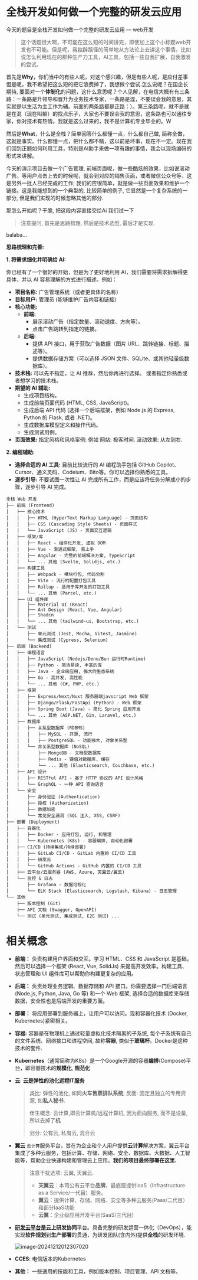 # 全栈开发如何做一个完整的研发云应用

今天的题目是全栈开发如何做一个完整的研发云应用 — web开发

> 这个话题很大啊，不可能在这么短的时间讲完，即使加上这个小标题web开发也不可能。但是呢，我独辟蹊径的简单地从方法论上去讲这个事情。比如说怎么利用现在的那种生产力工具，AI工具，包括一些自我扩展，自我激发的尝试。

首先是**Why**，你们当中的有些人呢，对这个感兴趣，但是有些人呢，是应付差事但是呢，我不希望把这么短的把它浪费掉了，我想做个尝试.怎么说呢？在国企长期待, 要面对一个**体制化**的问题，这什么意思呢？个人见解，在电信大概有有三条路：一条路是升领导和晋升为业务技术专家，一条路是混，不要误会我的意思，其实就是以生活为主工作为辅。前面的两条路都是正路：）。第三条路呢，就不是就是在混（现在叫躺）的找点乐子，大家也不要误会我的意思，这条路也可以通往专家，你对技术有热情。我就是这么过来的，我不是计算机专业毕业的。W


然后是**What**，什么是全栈？简单回答什么都懂一点，什么都自己做, 简称全做，这就是事实。什么都懂一点，把什么都不精，这以前是坏事，现在不一定。现在我们回到正题如何利用工具，特别是AI助手来做一项有趣的事情，我会以现场编码的形式来讲解。

今天的演示项目去做一个广告管理, 前端页面呢，做一些酷炫的效果，比如说滚动广告。等用户点击上去的时候呢，就会到对应的销售页面，或者微信公众号等，这是另外一批人已经完成的工作; 我们的应很简单，就是做一些页面效果和维护一个链接。这是我能想到的一个典型的, 比较简单的例子, 它显然是一个复杂系统的一部分, 但是我们实现的时候忽略其他的部分.

那怎么开始呢？干脆, 把这段内容直接交给Ai 我们试一下

> 注意提问, 首先是思路梳理, 然后是技术选型, 最后才是实现.



balaba...

**思路梳理和完善:**

**1. 将需求细化并明确给 AI:**

你已经有了一个很好的开始，但是为了更好地利用 AI，我们需要将需求拆解得更具体，并以 AI 容易理解的方式进行描述。例如：

- **项目名称:** 广告管理系统（或者更具体的名称）
- **目标用户:** 管理员 (能够维护广告内容和链接)
- **核心功能:**
  - **前端:**
    - 展示滚动广告（指定数量、滚动速度、方向等）。
    - 点击广告跳转到指定的链接。
  - **后端:**
    - 提供 API 接口，用于获取广告数据（图片 URL、跳转链接、标题、描述等）。
    - 提供数据存储方案（可以选择 JSON 文件、SQLite、或其他轻量级数据库）。
- **技术栈:** 可以先不指定，让 AI 推荐，然后你再进行选择。 或者指定你熟悉或者想学习的技术栈。
- **期望的 AI 辅助:**
  - 生成项目结构。
  - 生成前端页面代码 (HTML, CSS, JavaScript)。
  - 生成后端 API 代码 (选择一个后端框架，例如 Node.js 的 Express, Python 的 Flask, 或者 .NET)。
  - 生成数据库模型定义和操作代码。
  - 生成测试用例。
- **页面效果:** 指定风格和风格案例: 例如 网站: 极客时间. 滚动效果: 从左到右.

**2. 编程辅助:**

- **选择合适的 AI 工具:** 目前比较流行的 AI 编程助手包括 GitHub Copilot、Cursor、通义灵码、Codeium、Bito等。你可以选择你熟悉的工具。
- **逐步引导:** 不要试图一次性让 AI 完成所有工作，而是应该将任务分解成小的步骤，逐步引导 AI 完成。



```
全栈 Web 开发
├── 前端 (Frontend)
│   ├── 核心技术
│   │   ├── HTML (HyperText Markup Language) - 页面结构
│   │   ├── CSS (Cascading Style Sheets) - 页面样式
│   │   └── JavaScript (JS) - 页面交互逻辑
│   ├── 框架/库
│   │   ├── React - 组件化开发, 虚拟 DOM
│   │   ├── Vue - 渐进式框架, 易上手
│   │   ├── Angular - 完整的前端解决方案, TypeScript
│   │   └── ... 其他 (Svelte, Solidjs, etc.)
│   ├── 构建工具
│   │   ├── Webpack - 模块打包, 代码分割
│   │   ├── Vite - 流行的配置打包工具
│   │   ├── Rollup - 适用于库开发的打包工具
│   │   └── ... 其他 (Parcel, etc.)
│   ├── UI 组件库
│   │   ├── Material UI (React)
│   │   ├── Ant Design (React, Vue, Angular)
│   │   ├── Shadcn
│   │   └── ... 其他 (tailwind-ui, Bootstrap, etc.)
│   └── 测试
│       ├── 单元测试 (Jest, Mocha, Vitest, Jasmine)
│       └── 集成测试 (Cypress, Selenium)
├── 后端 (Backend)
│   ├── 编程语言
│   │   ├── JavaScript (Nodejs/Deno/Bun 运行时Runtime)
│   │   ├── Python - 简洁易读, 丰富的库
│   │   ├── Java - 企业级应用, 强大的生态系统
│   │   ├── Go - 高并发, 高性能
│   │   └── ... 其他 (C#, PHP, etc.)
│   ├── 框架
│   │   ├── Express/Next/Nuxt 服务器端javscript Web 框架
│   │   ├── Django/Flask/FastApi (Python) - Web 框架
│   │   ├── Spring Boot (Java) - 简化 Spring 应用开发
│   │   └── ... 其他 (ASP.NET, Gin, Laravel, etc.)
│   ├── 数据库
│   │   ├── 关系型数据库 (RDBMS)
│   │   │   ├── MySQL - 开源, 流行
│   │   │   ├── PostgreSQL - 功能强大, 对象关系型
│   │   └── 非关系型数据库 (NoSQL)
│   │       ├── MongoDB - 文档型数据库
│   │       ├── Redis - 键值对数据库, 缓存
│   │       └── ... 其他 (Elasticsearch, Couchbase, etc.)
│   ├── API 设计
│   │   ├── RESTful API - 基于 HTTP 协议的 API 设计风格
│   │   └── GraphQL - 一种 API 查询语言
│   └── 安全
│       ├── 身份验证 (Authentication)
│       ├── 授权 (Authorization)
│       ├── 数据加密
│       └── 常见安全漏洞 (SQL 注入, XSS, CSRF)
├── 部署 (Deployment)
│   ├── 容器化
│   │   ├── Docker - 应用打包, 运行, 和管理
│   │   └── Kubernetes (K8s) - 容器编排, 自动化部署
│   ├── CI/CD (持续集成/持续部署)
│   │   ├── GitLab CI/CD - GitLab 内置的 CI/CD 工具
│   │   ├── 研发云
│   │   └── GitHub Actions - GitHub 内置的 CI/CD 工具
│	├── 云平台/云服务器 (AWS, Azure, 天翼云/翼云)
│   └── 监控 & 日志
│       ├── Grafana - 数据可视化
│       └── ELK Stack (Elasticsearch, Logstash, Kibana) - 日志管理
└── 其他
    ├── 版本控制 (Git)
    ├── API 文档 (Swagger, OpenAPI)
    └── 测试 (单元测试, 集成测试, E2E 测试) ...
```

# 相关概念

- **前端：** 负责构建用户界面和交互。学习 HTML、CSS 和 JavaScript 是基础，然后可以选择一个框架 (React, Vue, SolidJs) 来提高开发效率。构建工具、状态管理和 UI 组件库可以帮助你构建更复杂的应用。

- **后端：** 负责处理业务逻辑、数据存储和 API 接口。你需要选择一门后端语言 (Node.js, Python, Java, Go 等) 和一个 Web 框架, 选择合适的数据库来存储数据，安全性也是后端开发的重要方面。

- **部署：** 将应用部署到服务器上，让用户可以访问。现和容器化技术 (Docker, Kubernetes)紧密相关。
- **容器:**   容器是在物理机上通过轻量虚拟化技术隔离的子系统, 每个子系统有自己的文件系统、网络接口和进程空间, 故称**容器**, 类似于**玻璃杯**。Docker是这种技术的套件. 
- **Kubernetes**（通常简称为K8s）是一个Google开源的容器**编排**(Compose)平台，即容器技术的**规模化**, **规范化**
- **云**: **云是弹性的池化远程IT服务**

  > 类比: 弹性的池化, 如同**火车售票排队系统**; 反面: 固定且独立的专用资源, 如**私人秘书.**
  >
  > 伴生概念: 云计算,即云计算机/远程计算机, 因为面向服务, 而不是设备, 所以去掉了**机**
  >
  > 划分: 公有云, 私有云, 混合云
- **翼云** `云计算`服务平台，旨在为企业和个人用户提供**云计算**解决方案。翼云平台集成了多种云服务，包括计算、存储、网络、安全、数据库、大数据、人工智能等，帮助企业快速构建和管理云上应用。**我们的项目最终部署在这里.**

  > 注意干扰选项: 云翼,  天翼云.  
  >
  > - **天翼云**：本司公有云平台**品牌**，最底层提供IaaS（Infrastructure as a Service/一代目）服务。
  > - **翼云**：提供计算、存储、网络、安全等多种云服务(Paas/二代目）和部分IaaS功能
  > - **云翼**：企业级应用开发平台(SaaS/三代目)
- **[研发云平台](https://www.srdcloud.cn/)**是云上**研发协同**平台。具备完整的研发运营一体化（DevOps），能实现**软件规划**到**生产部署**的贯通，为研发团队(含内外)提供**全栈**的研发环境.
  
  ![image-20241212012307020](C:\Users\Administrator\AppData\Roaming\Typora\typora-user-images\image-20241212012307020.png)
- **CCES**: 电信版本的Kubernetes
- **其他：** 一些通用的技能和工具，例如版本控制、项目管理、API 文档等。

